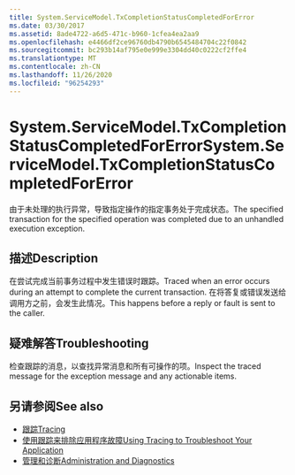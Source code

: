 ```yaml
---
title: System.ServiceModel.TxCompletionStatusCompletedForError
ms.date: 03/30/2017
ms.assetid: 8ade4722-a6d5-471c-b960-1cfea4ea2aa9
ms.openlocfilehash: e4466df2ce96760db4790b6545484704c22f0842
ms.sourcegitcommit: bc293b14af795e0e999e3304dd40c0222cf2ffe4
ms.translationtype: MT
ms.contentlocale: zh-CN
ms.lasthandoff: 11/26/2020
ms.locfileid: "96254293"
---
```

# <a name="systemservicemodeltxcompletionstatuscompletedforerror"></a><span data-ttu-id="16627-102">System.ServiceModel.TxCompletionStatusCompletedForError</span><span class="sxs-lookup"><span data-stu-id="16627-102">System.ServiceModel.TxCompletionStatusCompletedForError</span></span>

<span data-ttu-id="16627-103">由于未处理的执行异常，导致指定操作的指定事务处于完成状态。</span><span class="sxs-lookup"><span data-stu-id="16627-103">The specified transaction for the specified operation was completed due to an unhandled execution exception.</span></span>  
  
## <a name="description"></a><span data-ttu-id="16627-104">描述</span><span class="sxs-lookup"><span data-stu-id="16627-104">Description</span></span>  

 <span data-ttu-id="16627-105">在尝试完成当前事务过程中发生错误时跟踪。</span><span class="sxs-lookup"><span data-stu-id="16627-105">Traced when an error occurs during an attempt to complete the current transaction.</span></span> <span data-ttu-id="16627-106">在将答复或错误发送给调用方之前，会发生此情况。</span><span class="sxs-lookup"><span data-stu-id="16627-106">This happens before a reply or fault is sent to the caller.</span></span>  
  
## <a name="troubleshooting"></a><span data-ttu-id="16627-107">疑难解答</span><span class="sxs-lookup"><span data-stu-id="16627-107">Troubleshooting</span></span>  

 <span data-ttu-id="16627-108">检查跟踪的消息，以查找异常消息和所有可操作的项。</span><span class="sxs-lookup"><span data-stu-id="16627-108">Inspect the traced message for the exception message and any actionable items.</span></span>  
  
## <a name="see-also"></a><span data-ttu-id="16627-109">另请参阅</span><span class="sxs-lookup"><span data-stu-id="16627-109">See also</span></span>

- [<span data-ttu-id="16627-110">跟踪</span><span class="sxs-lookup"><span data-stu-id="16627-110">Tracing</span></span>](index.md)
- [<span data-ttu-id="16627-111">使用跟踪来排除应用程序故障</span><span class="sxs-lookup"><span data-stu-id="16627-111">Using Tracing to Troubleshoot Your Application</span></span>](using-tracing-to-troubleshoot-your-application.md)
- [<span data-ttu-id="16627-112">管理和诊断</span><span class="sxs-lookup"><span data-stu-id="16627-112">Administration and Diagnostics</span></span>](../index.md)
